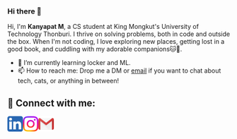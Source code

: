 ### Hi there 👋

Hi, I'm **Kanyapat M**, a CS student at King Mongkut's University of Technology Thonburi.  I thrive on solving problems, both in code and outside the box. When I'm not coding, I love exploring new places, getting lost in a good book, and cuddling with my adorable companions🐱🐶.

- 🌱 I’m currently learning locker and ML.
- 📫 How to reach me: Drop me a DM or [email](mailto:kanyapat.mekvi.com?subject=[GitHub]%20Source%20Han%20Sans) if you want to chat about tech, cats, or anything in between!

## 🤝 Connect with me:

<a href="https://www.linkedin.com/in/kanya-m/"><img align="left" src="https://raw.githubusercontent.com/deepajarout/deepajarout/main/5296501_linkedin_network_linkedin logo_icon.png" alt="kanya-m | LinkedIn" width="35px"/></a>

<a href="https://instagram.com/bbbung_m"><img align="left" src="https://raw.githubusercontent.com/deepajarout/deepajarout/main/5296765_camera_instagram_instagram logo_icon.png" alt="deepa Jarout| Instagram" width="35px"/></a>

<a href="mailto:kanyapat.mekvi@gmail.com"><img align="left" src="https://raw.githubusercontent.com/deepajarout/deepajarout/main/2993691_brand_brands_gmail_logo_logos_icon.png" alt="deepa jarout | Gmail" width="35px"/></a>

</br>
</br>



